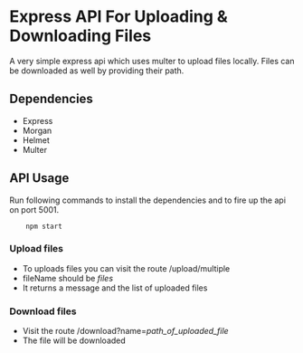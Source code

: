 # Express API For Uploading & Downloading Files

A very simple express api which uses multer to upload files locally. Files can be downloaded as well by providing their path.

## Dependencies

- Express
- Morgan
- Helmet
- Multer

## API Usage

Run following commands to install the dependencies and to fire up the api on port 5001.

```npm start i
    npm start
```

### Upload files

- To uploads files you can visit the route /upload/multiple
- fileName should be _files_
- It returns a message and the list of uploaded files

### Download files

- Visit the route /download?name=_path_of_uploaded_file_
- The file will be downloaded
